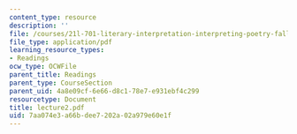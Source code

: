```yaml
---
content_type: resource
description: ''
file: /courses/21l-701-literary-interpretation-interpreting-poetry-fall-2003/7aa074e3a66bdee7202a02a979e60e1f_lecture2.pdf
file_type: application/pdf
learning_resource_types:
- Readings
ocw_type: OCWFile
parent_title: Readings
parent_type: CourseSection
parent_uid: 4a8e09cf-6e66-d8c1-78e7-e931ebf4c299
resourcetype: Document
title: lecture2.pdf
uid: 7aa074e3-a66b-dee7-202a-02a979e60e1f
---
```

